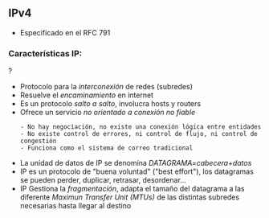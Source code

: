 ## IPv4
- Especificado en el RFC 791

### Características IP:
?
- Protocolo para la *interconexión* de redes (subredes)
- Resuelve el *encaminamiento* en internet
- Es un protocolo *salto a salto*, involucra hosts y routers
- Ofrece un servicio *no orientado a conexión no fiable*
	```ad-seealso
	- No hay negociación, no existe una conexión lógica entre entidades
	- No existe control de errores, ni control de flujo, ni control de congestión
	- Funciona como el sistema de correo tradicional
	```
- La unidad de datos de IP se denomina *DATAGRAMA=cabecera+datos*
- IP es un protocolo de "buena voluntad" ("best effort"), los datagramas se pueden perder, duplicar, retrasar, desordenar...
- IP Gestiona la *fragmentación*, adapta el tamaño del datagrama a las diferente *Maximun Transfer Unit (MTUs)* de las distintas subredes necesarias hasta llegar al destino